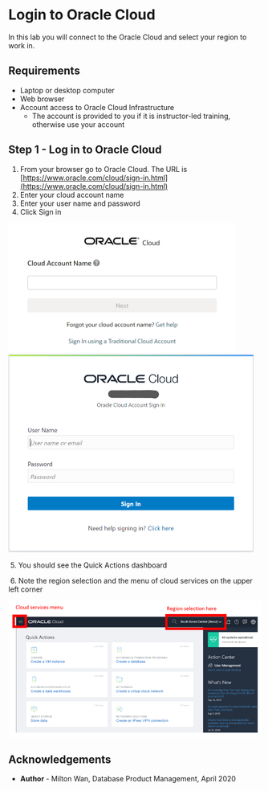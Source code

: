 # Login to Oracle Cloud #

In this lab you will connect to the Oracle Cloud and select your region to work in.



## Requirements ##

- Laptop or desktop computer
- Web browser
- Account access to Oracle Cloud Infrastructure
  - The account is provided to you if it is instructor-led training, otherwise use your account 

## Step 1 - Log in to Oracle Cloud ##

1. From your browser go to Oracle Cloud. The URL is [https://www.oracle.com/cloud/sign-in.html](https://www.oracle.com/cloud/sign-in.html)
2. Enter your cloud account name
3. Enter your user name and password
4. Click Sign in

<img src="./images/cloud-sign-in.PNG" style="zoom:50%;" />

<img src="./images/username-signin.PNG" style="zoom:50%;" />



​	5. You should see the Quick Actions dashboard

​	6. Note the region selection and the menu of cloud services on the upper left corner

![](./images/menu-and-region-selection.PNG)



## Acknowledgements ##

- **Author** - Milton Wan, Database Product Management, April 2020

